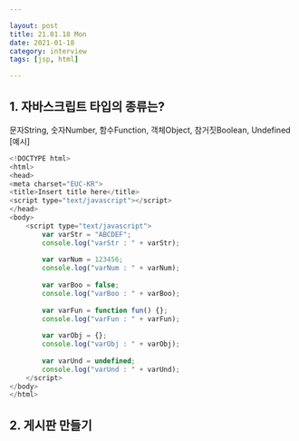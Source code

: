 ```yaml
---

layout: post
title: 21.01.18 Mon
date: 2021-01-18
category: interview
tags: [jsp, html]

---
```


## 1. 자바스크립트 타입의 종류는?
문자String, 숫자Number, 함수Function, 객체Object, 참거짓Boolean, Undefined
[예시]
~~~javascript
<!DOCTYPE html>
<html>
<head>
<meta charset="EUC-KR">
<title>Insert title here</title>
<script type="text/javascript"></script>
</head>
<body>
	<script type="text/javascript">
		var varStr = "ABCDEF";
		console.log("varStr : " + varStr);
 
		var varNum = 123456;
		console.log("varNum : " + varNum);
 
		var varBoo = false;
		console.log("varBoo : " + varBoo);
 
		var varFun = function fun() {};
		console.log("varFun : " + varFun);
 
		var varObj = {};
		console.log("varObj : " + varObj);
 
		var varUnd = undefined;
		console.log("varUnd : " + varUnd);
	</script>
</body>
</html>
~~~

## 2. 게시판 만들기